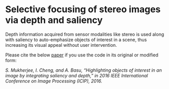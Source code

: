 # Selective focusing of stereo images via depth and saliency

Depth information acquired from sensor modalities like stereo is used along with saliency to auto-emphasize objects of interest in a scene, thus increasing its visual appeal without user intervention.

Please cite the below [paper](https://doi.org/10.1109/ICIP.2016.7532308) if you use the code in its original or modified form:

*S. Mukherjee, I. Cheng, and A. Basu, “Highlighting objects of interest in an image by integrating saliency and depth,” in 2016 IEEE International Conference on Image Processing (ICIP), 2016.*
